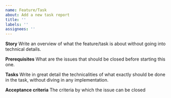 ```yaml
---
name: Feature/Task
about: Add a new task report
title: ''
labels: ''
assignees: ''
---
```


**Story**
Write an overview of what the feature/task is about without going into technical details.

**Prerequisites**
What are the issues that should be closed before starting this one.

**Tasks**
Write in great detail the technicalities of what exactly should be done in the task, without diving in any implementation.

**Acceptance criteria**
The criteria by which the issue can be closed
